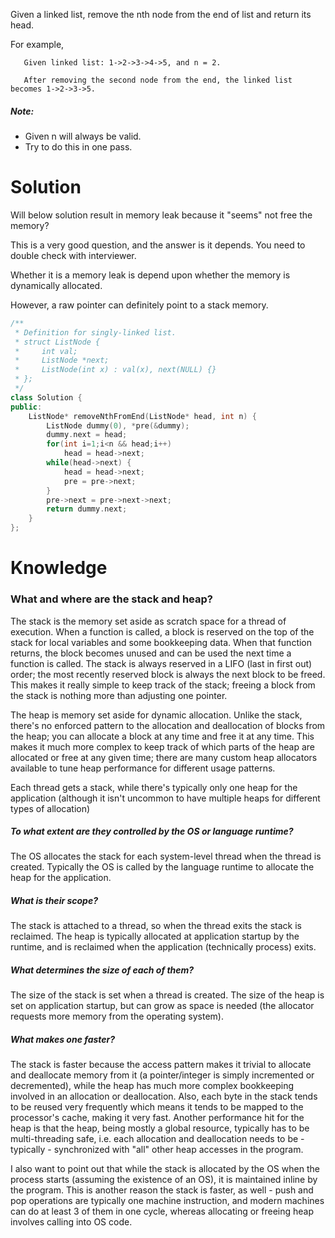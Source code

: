 Given a linked list, remove the nth node from the end of list and return its head.

For example,

```
   Given linked list: 1->2->3->4->5, and n = 2.

   After removing the second node from the end, the linked list becomes 1->2->3->5.
```

##### Note:

* Given n will always be valid.
* Try to do this in one pass.

# Solution

Will below solution result in memory leak because it "seems" not free the memory?

This is a very good question, and the answer is it depends. You need to double check with interviewer.

Whether it is a memory leak is depend upon whether the memory is dynamically allocated.

However, a raw pointer can definitely point to a stack memory.

```cpp
/**
 * Definition for singly-linked list.
 * struct ListNode {
 *     int val;
 *     ListNode *next;
 *     ListNode(int x) : val(x), next(NULL) {}
 * };
 */
class Solution {
public:
    ListNode* removeNthFromEnd(ListNode* head, int n) {
        ListNode dummy(0), *pre(&dummy);
        dummy.next = head;
        for(int i=1;i<n && head;i++)
            head = head->next;
        while(head->next) {
            head = head->next;
            pre = pre->next;
        }
        pre->next = pre->next->next;
        return dummy.next;
    }
};
```

# Knowledge

### What and where are the stack and heap?

The stack is the memory set aside as scratch space for a thread of execution. When a function is called, a block is reserved on the top of the stack for local variables and some bookkeeping data. When that function returns, the block becomes unused and can be used the next time a function is called. The stack is always reserved in a LIFO (last in first out) order; the most recently reserved block is always the next block to be freed. This makes it really simple to keep track of the stack; freeing a block from the stack is nothing more than adjusting one pointer.

The heap is memory set aside for dynamic allocation. Unlike the stack, there's no enforced pattern to the allocation and deallocation of blocks from the heap; you can allocate a block at any time and free it at any time. This makes it much more complex to keep track of which parts of the heap are allocated or free at any given time; there are many custom heap allocators available to tune heap performance for different usage patterns.

Each thread gets a stack, while there's typically only one heap for the application (although it isn't uncommon to have multiple heaps for different types of allocation)

##### To what extent are they controlled by the OS or language runtime?

The OS allocates the stack for each system-level thread when the thread is created. Typically the OS is called by the language runtime to allocate the heap for the application.

##### What is their scope?

The stack is attached to a thread, so when the thread exits the stack is reclaimed. The heap is typically allocated at application startup by the runtime, and is reclaimed when the application (technically process) exits.

##### What determines the size of each of them?

The size of the stack is set when a thread is created. The size of the heap is set on application startup, but can grow as space is needed (the allocator requests more memory from the operating system).

##### What makes one faster?

The stack is faster because the access pattern makes it trivial to allocate and deallocate memory from it (a pointer/integer is simply incremented or decremented), while the heap has much more complex bookkeeping involved in an allocation or deallocation. Also, each byte in the stack tends to be reused very frequently which means it tends to be mapped to the processor's cache, making it very fast. Another performance hit for the heap is that the heap, being mostly a global resource, typically has to be multi-threading safe, i.e. each allocation and deallocation needs to be - typically - synchronized with "all" other heap accesses in the program.

I also want to point out that while the stack is allocated by the OS when the process starts (assuming the existence of an OS), it is maintained inline by the program. This is another reason the stack is faster, as well - push and pop operations are typically one machine instruction, and modern machines can do at least 3 of them in one cycle, whereas allocating or freeing heap involves calling into OS code.


